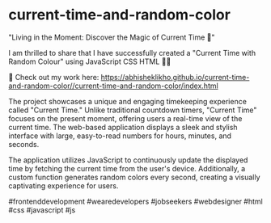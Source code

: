 # current-time-and-random-color
"Living in the Moment: Discover the Magic of Current Time 🌟"

I am thrilled to share that I have successfully created a "Current Time with Random Colour" using JavaScript CSS HTML 🎉🔥

🌟 Check out my work here: https://abhisheklikho.github.io/current-time-and-random-color//current-time-and-random-color/index.html



The project showcases a unique and engaging timekeeping experience called "Current Time." Unlike traditional countdown timers, "Current Time" focuses on the present moment, offering users a real-time view of the current time. The web-based application displays a sleek and stylish interface with large, easy-to-read numbers for hours, minutes, and seconds.



The application utilizes JavaScript to continuously update the displayed time by fetching the current time from the user's device. Additionally, a custom function generates random colors every second, creating a visually captivating experience for users.

#frontenddevelopment #wearedevelopers  #jobseekers #webdesigner #html #css #javascript #js 





